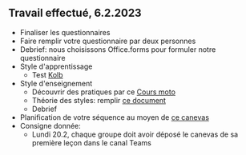 ## Travail effectué, 6.2.2023

- Finaliser les questionnaires
- Faire remplir votre questionnaire par deux personnes
- Debrief: nous choisissons Office.forms pour formuler notre questionnaire
- Style d'apprentissage
  - Test [Kolb](../Matériel/S-214-StyleApprentissageSeloKolb.pdf)
- Style d'enseignement
  - Découvrir des pratiques par ce [Cours moto](../Mat%C3%A9riel/E-214-Cours-Moto.docx)
  - Théorie des styles: remplir [ce document](../Matériel/S-214-3StylesEnseignement-TableauComparatif.docx)
  - Debrief
- Planification de votre séquence au moyen de [ce canevas](../Matériel/XCL-TemplateCours.xlsx)
- Consigne donnée:
  - Lundi 20.2, chaque groupe doit avoir déposé le canevas de sa première leçon dans le canal Teams